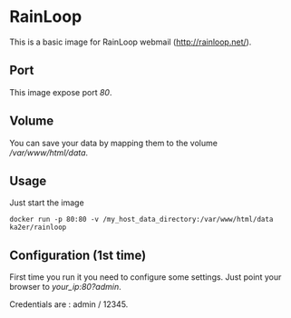 RainLoop
========

This is a basic image for RainLoop webmail (http://rainloop.net/).

Port
----

This image expose port *80*.

Volume
------

You can save your data by mapping them to the volume */var/www/html/data*.

Usage
-----

Just start the image

```
docker run -p 80:80 -v /my_host_data_directory:/var/www/html/data ka2er/rainloop
```

Configuration (1st time)
------------------------

First time you run it you need to configure some settings.
Just point your browser to *your_ip:80?admin*.

Credentials are : admin / 12345.
